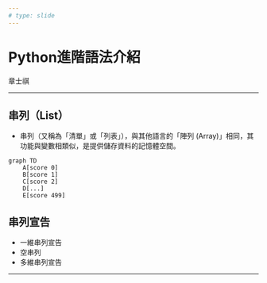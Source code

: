 ```yaml
---
# type: slide
---
```


<!-- <style>
table {
    font-size: 28px;
}
</style> -->

# Python進階語法介紹

章士祺

---

## 串列（List）

- 串列（又稱為「清單」或「列表」），與其他語言的「陣列 (Array)」相同，其功能與變數相類似，是提供儲存資料的記憶體空間。

```mermaid
graph TD
    A[score 0]
    B[score 1]
    C[score 2]
    D[...]
    E[score 499]
```

## 串列宣告

- 一維串列宣告
- 空串列
- 多維串列宣告

---
